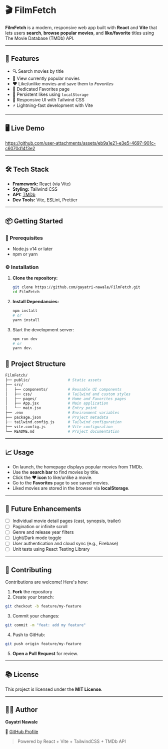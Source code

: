 
# 🎬 FilmFetch

**FilmFetch** is a modern, responsive web app built with **React** and **Vite** that lets users **search**, **browse popular movies**, and **like/favorite** titles using The Movie Database (TMDb) API.

---

## 🚀 Features

- 🔍 Search movies by title  
- 🌟 View currently popular movies  
- ❤️ Like/unlike movies and save them to *Favorites*  
- 📄 Dedicated Favorites page  
- 💾 Persistent likes using `localStorage`  
- 🎨 Responsive UI with Tailwind CSS  
- ⚡ Lightning-fast development with Vite  

---

## 🖥️ Live Demo


https://github.com/user-attachments/assets/eb9a1e21-e3e5-4697-901c-c6070d14f3e2



---

## 🛠️ Tech Stack

- **Framework:** React (via Vite)
- **Styling:** Tailwind CSS
- **API:** [TMDb](https://developers.themoviedb.org/3)
- **Dev Tools:** Vite, ESLint, Prettier

---

## 📦 Getting Started

### 🔧 Prerequisites

- Node.js v14 or later
- npm or yarn

### ⚙️ Installation

1. **Clone the repository:**

   ```bash
   git clone https://github.com/gayatri-nawale/FilmFetch.git
   cd FilmFetch
2. **Install Dependancies:**
   
   ```bash
   npm install
   # or
   yarn install
3. Start the development server:

   ```bash
   npm run dev
   # or
   yarn dev.
   ```
## 📁 Project Structure

```bash
FilmFetch/
├── public/                 # Static assets
├── src/
│   ├── components/         # Reusable UI components
│   ├── css/                # Tailwind and custom styles
│   ├── pages/              # Home and Favorites pages
│   ├── App.jsx             # Main application
│   └── main.jsx            # Entry point
├── .env                    # Environment variables
├── package.json            # Project metadata
├── tailwind.config.js      # Tailwind configuration
├── vite.config.js          # Vite configuration
└── README.md               # Project documentation
```

---

## 📈 Usage

- On launch, the homepage displays popular movies from TMDb.
- Use the **search bar** to find movies by title.
- Click the **❤️ icon** to like/unlike a movie.
- Go to the **Favorites** page to see saved movies.
- Liked movies are stored in the browser via **localStorage**.

---

## 🧩 Future Enhancements

- [ ] Individual movie detail pages (cast, synopsis, trailer)
- [ ] Pagination or infinite scroll
- [ ] Genre and release year filters
- [ ] Light/Dark mode toggle
- [ ] User authentication and cloud sync (e.g., Firebase)
- [ ] Unit tests using React Testing Library

---

## 🤝 Contributing

Contributions are welcome! Here's how:

1. **Fork** the repository
2. Create your branch:

```bash
git checkout -b feature/my-feature
```

3. Commit your changes:

```bash
git commit -m "feat: add my feature"
```

4. Push to GitHub:

```bash
git push origin feature/my-feature
```

5. **Open a Pull Request** for review.

---

## 📚 License

This project is licensed under the **MIT License**.

---

## 🙋‍♀️ Author

**Gayatri Nawale**

🔗 [GitHub Profile](https://github.com/nawale-gayatri)

> Powered by React + Vite + TailwindCSS + TMDb API
